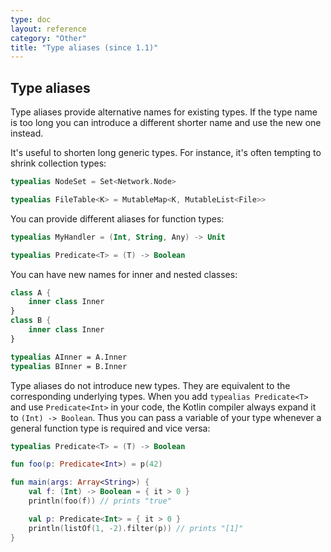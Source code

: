 ```yaml
---
type: doc
layout: reference
category: "Other"
title: "Type aliases (since 1.1)"
---
```


## Type aliases

Type aliases provide alternative names for existing types.
If the type name is too long you can introduce a different shorter name and use the new one instead.

It's useful to shorten long generic types.
For instance, it's often tempting to shrink collection types:

``` kotlin
typealias NodeSet = Set<Network.Node>

typealias FileTable<K> = MutableMap<K, MutableList<File>>
```

You can provide different aliases for function types:

``` kotlin
typealias MyHandler = (Int, String, Any) -> Unit

typealias Predicate<T> = (T) -> Boolean
```

You can have new names for inner and nested classes:

``` kotlin
class A {
    inner class Inner
}
class B {
    inner class Inner
}

typealias AInner = A.Inner
typealias BInner = B.Inner
```

Type aliases do not introduce new types.
They are equivalent to the corresponding underlying types.
When you add `typealias Predicate<T>` and use `Predicate<Int>` in your code, the Kotlin compiler always expand it to `(Int) -> Boolean`.
Thus you can pass a variable of your type whenever a general function type is required and vice versa:

``` kotlin
typealias Predicate<T> = (T) -> Boolean

fun foo(p: Predicate<Int>) = p(42)

fun main(args: Array<String>) {
    val f: (Int) -> Boolean = { it > 0 }
    println(foo(f)) // prints "true"

    val p: Predicate<Int> = { it > 0 }
    println(listOf(1, -2).filter(p)) // prints "[1]"
}
```

